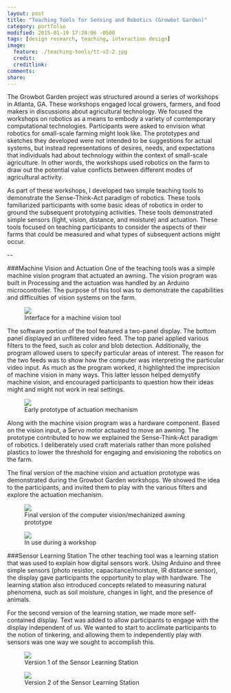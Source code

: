 ```yaml
---
layout: post
title: "Teaching Tools for Sensing and Robotics (Growbot Garden)"
category: portfolio
modified: 2015-01-19 17:20:06 -0500
tags: [design research, teaching, interaction design]
image:
  feature: ./teaching-tools/tt-v2-2.jpg
  credit: 
  creditlink: 
comments: 
share: 
---
```


The Growbot Garden project was structured around a series of workshops in Atlanta, GA. These workshops engaged local growers, farmers, and food makers in discussions about agricultural technology. We focused the workshops on robotics as a means to embody a variety of comtemporary computational technologies. Participants were asked to envision what robotics for small-scale farming might look like. The prototypes and sketches they developed were not intended to be suggestions for actual systems, but instead representations of desires, needs, and expectations that individuals had about technology within the context of small-scale agriculture. In other words, the workshops used robotics on the farm to draw out the potential value conflicts between different modes of agricultural activity.

As part of these workshops, I developed two simple teaching tools to demonstrate the Sense-Think-Act paradigm of robotics. These tools familiarized participants with some basic ideas of robotics in order to ground the subsequent prototyping activities. These tools demonstrated simple sensors (light, vision, distance, and moisture) and actuation. These tools focused on teaching participants to consider the aspects of their farms that could be measured and what types of subsequent actions might occur. 

--

###Machine Vision and Actuation
One of the teaching tools was a simple machine vision program that actuated an awning. The vision program was built in Processing and the actuation was handled by an Arduino microcontroller. The purpose of this tool was to demonstrate the capabilities and difficulties of vision systems on the farm. 

<figure>
	<img src="/images/teaching-tools/tt-interface.jpg">
	<figcaption>Interface for a machine vision tool</figcaption>
</figure>

The software portion of the tool featured a two-panel display. The bottom panel displayed an unflitered video feed. The top panel applied various filters to the feed, such as color and blob detection. Additionally, the program allowed users to specify particular areas of interest. The reason for the two feeds was to show how the computer was interpreting the particular video input. As much as the program worked, it highlighted the imprecision of machine vision in many ways. This latter lesson helped demystify machine vision, and encouraged participants to question how their ideas might and might not work in real settings.

<figure>
	<img src="/images/teaching-tools/tt-v1-1.jpg">
	<figcaption>Early prototype of actuation mechanism</figcaption>
</figure>

Along with the machine vision program was a hardware component. Based on the vision input, a Servo motor actuated to move an awning. The prototype contributed to how we explained the Sense-Think-Act paradigm of robotics. I deliberately used craft materials rather than more polished plastics to lower the threshold for engaging and envisioning the robotics on the farm.

The final version of the machine vision and actuation prototype was demonstrated during the Growbot Garden workshops. We showed the idea to the participants, and invited them to play with the various filters and explore the actuation mechanism.

<figure>
	<img src="/images/teaching-tools/tt-v1-2.jpg">
	<figcaption>Final version of the computer vision/mechanized awning prototype</figcaption>
</figure>
<figure>
	<img src="/images/teaching-tools/tt-v1-5.jpg">
	<figcaption>In use during a workshop</figcaption>
</figure>


###Sensor Learning Station
The other teaching tool was a learning station that was used to explain how digital sensors work. Using Arduino and three simple sensors (photo resistor, capacitance/moisture, IR distance sensor), the display gave participants the opportunity to play with hardware. The learning station also introduced concepts related to measuring natural phenomena, such as soil moisture, changes in light, and the presence of animals.

For the second version of the learning station, we made  more self-contained display. Text was added to allow participants to engage with the display independent of us. We wanted to start to acclimate participants to the notion of tinkering, and allowing them to independently play with sensors was one way we sought to accomplish this.

<figure>
	<img src="/images/teaching-tools/tt-v1-3.jpg">
	<figcaption>Version 1 of the Sensor Learning Station</figcaption>
</figure>

<figure>
	<img src="/images/teaching-tools/tt-v2-1.jpg">
	<figcaption>Version 2 of the Sensor Learning Station</figcaption>
</figure>
